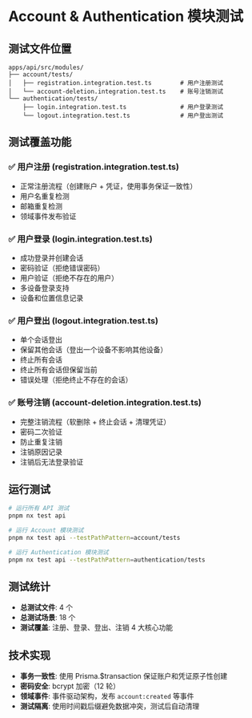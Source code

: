 # Account & Authentication 模块测试

## 测试文件位置

```
apps/api/src/modules/
├── account/tests/
│   ├── registration.integration.test.ts        # 用户注册测试
│   └── account-deletion.integration.test.ts    # 账号注销测试
└── authentication/tests/
    ├── login.integration.test.ts               # 用户登录测试
    └── logout.integration.test.ts              # 用户登出测试
```

## 测试覆盖功能

### ✅ 用户注册 (registration.integration.test.ts)

- 正常注册流程（创建账户 + 凭证，使用事务保证一致性）
- 用户名重复检测
- 邮箱重复检测
- 领域事件发布验证

### ✅ 用户登录 (login.integration.test.ts)

- 成功登录并创建会话
- 密码验证（拒绝错误密码）
- 用户验证（拒绝不存在的用户）
- 多设备登录支持
- 设备和位置信息记录

### ✅ 用户登出 (logout.integration.test.ts)

- 单个会话登出
- 保留其他会话（登出一个设备不影响其他设备）
- 终止所有会话
- 终止所有会话但保留当前
- 错误处理（拒绝终止不存在的会话）

### ✅ 账号注销 (account-deletion.integration.test.ts)

- 完整注销流程（软删除 + 终止会话 + 清理凭证）
- 密码二次验证
- 防止重复注销
- 注销原因记录
- 注销后无法登录验证

## 运行测试

```bash
# 运行所有 API 测试
pnpm nx test api

# 运行 Account 模块测试
pnpm nx test api --testPathPattern=account/tests

# 运行 Authentication 模块测试
pnpm nx test api --testPathPattern=authentication/tests
```

## 测试统计

- **总测试文件**: 4 个
- **总测试场景**: 18 个
- **测试覆盖**: 注册、登录、登出、注销 4 大核心功能

## 技术实现

- **事务一致性**: 使用 Prisma.$transaction 保证账户和凭证原子性创建
- **密码安全**: bcrypt 加密（12 轮）
- **领域事件**: 事件驱动架构，发布 `account:created` 等事件
- **测试隔离**: 使用时间戳后缀避免数据冲突，测试后自动清理
